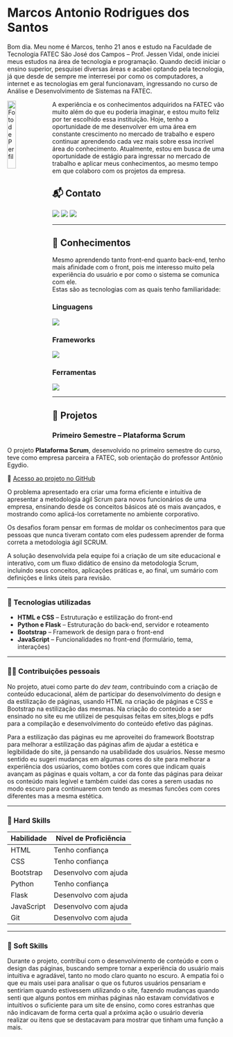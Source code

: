# Marcos Antonio Rodrigues dos Santos

<div>
<p>
Bom dia. Meu nome é Marcos, tenho 21 anos e estudo na Faculdade de Tecnologia FATEC São José dos Campos – Prof. Jessen Vidal, onde iniciei meus estudos na área de tecnologia e programação.  
Quando decidi iniciar o ensino superior, pesquisei diversas áreas e acabei optando pela tecnologia, já que desde de sempre me interresei por como os computadores, a internet e as tecnologias em geral funcionavam, ingressando no curso de Análise e Desenvolvimento de Sistemas na FATEC.
</p>

<img align="left" src="https://github.com/user-attachments/assets/534aa866-7e59-4063-8751-74b798697dcf" alt="Foto de Perfil" height="20%" width="20%">

<p>
A experiência e os conhecimentos adquiridos na FATEC vão muito além do que eu poderia imaginar, e estou muito feliz por ter escolhido essa instituição.  
Hoje, tenho a oportunidade de me desenvolver em uma área em constante crescimento no mercado de trabalho e espero continuar aprendendo cada vez mais sobre essa incrível área do conhecimento.  
Atualmente, estou em busca de uma oportunidade de estágio para ingressar no mercado de trabalho e aplicar meus conhecimentos, ao mesmo tempo em que colaboro com os projetos da empresa.
</p>
</div>


## 📬 Contato
  <a href="https://github.com/oOutroMarcos" target="_blank"><img src="https://img.shields.io/badge/-Github-100000?style=for-the-badge&logo=github&logoColor=white"></a>
  <a href="https://www.linkedin.com/in/marcos-antonio-329449268/" target="_blank"><img src="https://img.shields.io/badge/-LinkedIn-%230077B5?style=for-the-badge&logo=linkedin&logoColor=white"></a>
  <a href="mailto:marcos.rodriguessantosjc@gmail.com"><img src="https://img.shields.io/badge/Gmail-D14836?style=for-the-badge&logo=gmail&logoColor=white"></a>

---

## 🧠 Conhecimentos

Mesmo aprendendo tanto front-end quanto back-end, tenho mais afinidade com o front, pois me interesso muito pela experiência do usuário e por como o sistema se comunica com ele.  
Estas são as tecnologias com as quais tenho familiaridade:

### Linguagens  
<img src="https://skillicons.dev/icons?i=html,css,js,ts,python&perline=4">

### Frameworks  
<img src="https://skillicons.dev/icons?i=react,nextjs,figma&perline=7">

### Ferramentas  
<img src="https://skillicons.dev/icons?i=github,nodejs&perline=7">

---

## 💼 Projetos

### Primeiro Semestre – Plataforma Scrum

O projeto **Plataforma Scrum**, desenvolvido no primeiro semestre do curso, teve como empresa parceira a FATEC, sob orientação do professor Antônio Egydio.

🔗 [Acesso ao projeto no GitHub](https://github.com/Byte-Boost/Plataforma-Scrum)

O problema apresentado era criar uma forma eficiente e intuitíva de apresentar a metodologia ágil Scrum para novos funcionários de uma empresa, ensinando desde os conceitos básicos até os mais avançados, e mostrando como aplicá-los corretamente no ambiente corporativo.

Os desafios foram pensar em formas de moldar os conhecimentos para que pessoas que nunca tiveram contato com eles pudessem aprender de forma correta a metodologia ágil SCRUM. 

A solução desenvolvida pela equipe foi a criação de um site educacional e interativo, com um fluxo didático de ensino da metodologia Scrum, incluindo seus conceitos, aplicações práticas e, ao final, um sumário com definições e links úteis para revisão.

---

### 🔧 Tecnologias utilizadas

- **HTML e CSS** – Estruturação e estilização do front-end  
- **Python e Flask** – Estruturação do back-end, servidor e roteamento  
- **Bootstrap** – Framework de design para o front-end  
- **JavaScript** – Funcionalidades no front-end (formulário, tema, interações)

---

### 👨‍💻 Contribuições pessoais

No projeto, atuei como parte do *dev team*, contribuindo com a criação de conteúdo educacional, além de participar do desenvolvimento do design e da estilização de páginas, usando HTML na criação de páginas e CSS e Bootstrap na estilização das mesmas. 
Na criação do conteúdo a ser ensinado no site eu me utilizei de pesquisas feitas em sites,blogs e pdfs para a compilação e desenvolvimento do conteúdo efetivo das páginas.
<p>Para a estilização das páginas eu me aproveitei do framework Bootstrap para melhorar a estilização das páginas afim de ajudar a estética e legibilidade do site, já pensando na usabilidade dos usuários. Nesse mesmo sentido eu sugeri mudanças em algumas cores do site para melhorar a experiência dos usúarios, como botões com cores que indicam quais avançam as páginas e quais voltam, a cor da fonte das páginas para deixar os conteúdo mais legível e também cuidei das cores a serem usadas no modo escuro para continuarem com tendo as mesmas funcões com cores diferentes mas a mesma estética.</p>

---

### 💪 Hard Skills

| Habilidade    | Nível de Proficiência     |
|---------------|---------------------------|
| HTML          | Tenho confiança           |
| CSS           | Tenho confiança           |
| Bootstrap     | Desenvolvo com ajuda      |
| Python        | Tenho confiança           |
| Flask         | Desenvolvo com ajuda      |
| JavaScript    | Desenvolvo com ajuda      |
| Git           | Desenvolvo com ajuda      |

---

### 🧠 Soft Skills

Durante o projeto, contribuí com o desenvolvimento de conteúdo e com o design das páginas, buscando sempre tornar a experiência do usuário mais intuitiva e agradável, tanto no modo claro quanto no escuro. A empatia foi o que eu mais usei para analisar o que os futuros usuários pensariam e sentiriam quando estivessem utilizando o site, fazendo mudanças quando senti que alguns pontos em minhas páginas não estavam convidativos e intuitívos o suficiente para um site de ensino, como cores estranhas que não indicavam de forma certa qual a próxima ação o usuário deveria realizar ou itens que se destacavam para mostrar que tinham uma função a mais.
